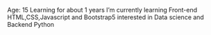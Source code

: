 Age: 15  Learning for about 1 years
I’m currently learning Front-end HTML,CSS,Javascript and Bootstrap5
interested in Data science and Backend Python




<!---
farangizaa/farangizaa is a ✨ special ✨ repository because its `README.md` (this file) appears on your GitHub profile.
You can click the Preview link to take a look at your changes.
--->
